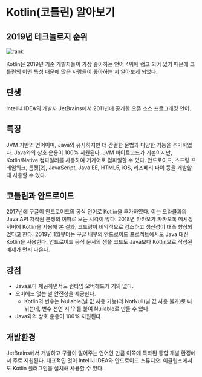 # Kotlin(코틀린) 알아보기

## 2019년 테크놀로지 순위

![rank](https://user-images.githubusercontent.com/61617997/146871806-5f478a95-af42-4c7b-a732-4117f1e15684.PNG)

Kotlin은 2019년 기준 개발자들이 가장 좋아하는 언어 4위에 랭크 되어 있기 때문에 코틀린의 어떤 특성 때문에 많은 사람들이 좋아하는 지 알아보게 되었다.

## 탄생

IntelliJ IDEA의 개발사 JetBrains에서 2011년에 공개한 오픈 소스 프로그래밍 언어. 

## 특징

JVM 기반의 언어이며, Java와 유사하지만 더 간결한 문법과 다양한 기능을 추가하였다. Java와의 상호 운용이 100% 지원된다. JVM 바이트코드가 기본이지만, Kotlin/Native 컴파일러를 사용하여 기계어로 컴파일할 수 있다. 안드로이드, 스프링 프레임워크, 톰캣[2], JavaScript, Java EE, HTML5, iOS, 라즈베리 파이 등을 개발할 때 사용할 수 있다.

## 코틀린과 안드로이드

2017년에 구글이 안드로이드의 공식 언어로 Kotlin을 추가하였다. 이는 오라클과의 Java API 저작권 분쟁의 여파로 보는 시각이 많다. 2018년 카카오가 카카오톡 메시징 서버에 Kotlin을 사용해 본 결과, 코드량이 비약적으로 감소하고 생산성이 대폭 향상되었다고 한다. 2019년 1월부터는 구글 내부의 안드로이드 프로젝트에서도 Java 대신 Kotlin을 사용한다. 안드로이드 공식 문서의 샘플 코드도 Java보다 Kotlin으로 작성된 예제가 먼저 나온다.

## 강점
- Java보다 제공하면서도 런타임 오버헤드가 거의 없다.
- 오버헤드 없는 널 안전성을 제공한다. 
  -  Kotlin의 변수는 Nullable(널 값 사용 가능)과 NotNull(널 값 사용 불가)로 나뉘는데, 변수 선언 시 '?'를 붙여 Nullable로 만들 수 있다.
- Java와의 상호 운용이 100% 지원된다.

## 개발환경

JetBrains에서 개발하고 구글이 밀어주는 언어인 만큼 이쪽에 특화된 통합 개발 환경에서 주로 지원된다. 대표적인 것이 IntelliJ IDEA와 안드로이드 스튜디오. 이클립스에서도 Kotlin 플러그인을 설치해 사용할 수 있다.
